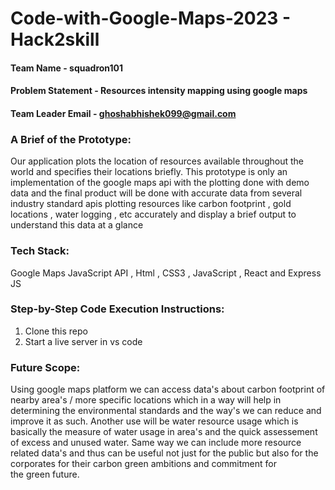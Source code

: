 # Code-with-Google-Maps-2023 - Hack2skill

#### Team Name - squadron101
#### Problem Statement - Resources intensity mapping using google maps
#### Team Leader Email - ghoshabhishek099@gmail.com

### A Brief of the Prototype:
  Our application plots the location of resources available throughout the world and specifies their locations briefly. This prototype is only an implementation of the google maps api with the plotting done with demo data and the final product will be done with accurate data from several industry standard apis plotting resources like carbon footprint , gold locations , water logging , etc accurately and display a brief output to understand this data at a glance
  
### Tech Stack: 
   Google Maps JavaScript API , Html , CSS3 , JavaScript , React and Express JS
   
### Step-by-Step Code Execution Instructions:
  1) Clone this repo 
  2) Start a live server in vs code
  
### Future Scope:
   Using google maps platform we can access data's about carbon footprint of nearby area's / more specific locations which in a way will help in determining the environmental standards and the way's we can reduce and improve it as such. Another use will be water resource usage which is basically the measure of water usage in area's and the quick assessement of excess and unused water. Same way we can include more resource related data's and thus can be useful not just for the public but also for the corporates for their carbon green ambitions and commitment for the green future.
